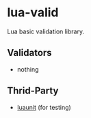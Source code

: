 # lua-valid
Lua basic validation library.

## Validators
- nothing

## Thrid-Party
- [luaunit](https://github.com/bluebird75/luaunit) (for testing)
